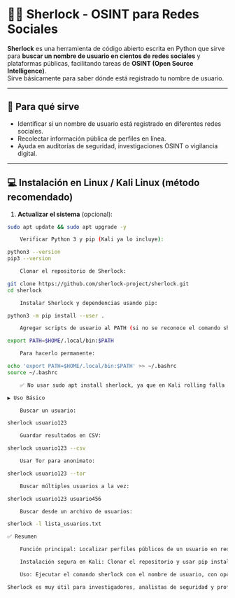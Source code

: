# 🕵️‍♂️ Sherlock - OSINT para Redes Sociales

**Sherlock** es una herramienta de código abierto escrita en Python que sirve para **buscar un nombre de usuario en cientos de redes sociales** y plataformas públicas, facilitando tareas de **OSINT (Open Source Intelligence)**.  
Sirve básicamente para saber dónde está registrado tu nombre de usuario.

---

## 🔹 Para qué sirve

- Identificar si un nombre de usuario está registrado en diferentes redes sociales.
- Recolectar información pública de perfiles en línea.
- Ayuda en auditorías de seguridad, investigaciones OSINT o vigilancia digital.

---

## 💻 Instalación en Linux / Kali Linux (método recomendado)

1. **Actualizar el sistema** (opcional):
```bash
sudo apt update && sudo apt upgrade -y

    Verificar Python 3 y pip (Kali ya lo incluye):

python3 --version
pip3 --version

    Clonar el repositorio de Sherlock:

git clone https://github.com/sherlock-project/sherlock.git
cd sherlock

    Instalar Sherlock y dependencias usando pip:

python3 -m pip install --user .

    Agregar scripts de usuario al PATH (si no se reconoce el comando sherlock):

export PATH=$HOME/.local/bin:$PATH

    Para hacerlo permanente:

echo 'export PATH=$HOME/.local/bin:$PATH' >> ~/.bashrc
source ~/.bashrc

    ✅ No usar sudo apt install sherlock, ya que en Kali rolling falla por dependencias rotas (python3-stem).

▶️ Uso Básico

    Buscar un usuario:

sherlock usuario123

    Guardar resultados en CSV:

sherlock usuario123 --csv

    Usar Tor para anonimato:

sherlock usuario123 --tor

    Buscar múltiples usuarios a la vez:

sherlock usuario123 usuario456

    Buscar desde un archivo de usuarios:

sherlock -l lista_usuarios.txt

✅ Resumen

    Función principal: Localizar perfiles públicos de un usuario en redes sociales.

    Instalación segura en Kali: Clonar el repositorio y usar pip install --user ..

    Uso: Ejecutar el comando sherlock con el nombre de usuario, con opciones para exportar o usar Tor.

Sherlock es muy útil para investigadores, analistas de seguridad y profesionales de OSINT que necesiten mapear la presencia digital de personas o marcas.